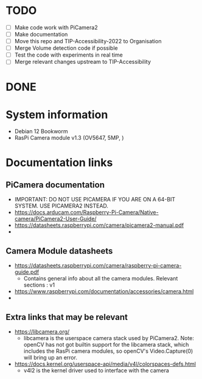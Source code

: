 # TODO
- [ ] Make code work with PiCamera2
- [ ] Make documentation
- [ ] Move this repo and TIP-Accessibility-2022 to Organisation
- [ ] Merge Volume detection code if possible
- [ ] Test the code with experiments in real time
- [ ] Merge relevant changes upstream to TIP-Accessibility
# DONE

# System information
- Debian 12 Bookworm
- RasPi Camera module v1.3 (OV5647, 5MP, <resolution>)

# Documentation links 
## PiCamera documentation
 - IMPORTANT: DO NOT USE PICAMERA IF YOU ARE ON A 64-BIT SYSTEM. USE PICAMERA2 INSTEAD.   
 - https://docs.arducam.com/Raspberry-Pi-Camera/Native-camera/PiCamera2-User-Guide/
 - https://datasheets.raspberrypi.com/camera/picamera2-manual.pdf
 - 
## Camera Module datasheets
- https://datasheets.raspberrypi.com/camera/raspberry-pi-camera-guide.pdf
  - Contains general info about all the camera modules. Relevant sections : v1
- https://www.raspberrypi.com/documentation/accessories/camera.html
-  
## Extra links that may be relevant
- https://libcamera.org/
  - libcamera is the userspace camera stack used by PiCamera2. Note: openCV has not got builtin support for the libcamera stack, which includes the RasPi camera modules, so openCV's Video.Capture(0) will bring up an error.      
- https://docs.kernel.org/userspace-api/media/v4l/colorspaces-defs.html
  - v4l2 is the kernel driver used to interface with the camera   
